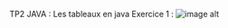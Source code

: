 TP2 JAVA :
Les tableaux en java 
Exercice 1 :
![image alt]([image_url](https://github.com/laouysalma/Tp2Java/blob/main/image.png?raw=true))
